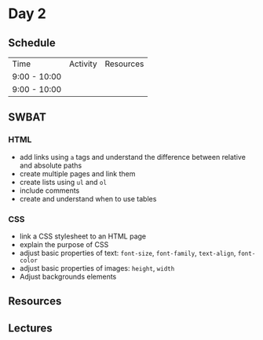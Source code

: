 # Day 2

## Schedule

<table>
    <tr>
        <td>Time</td>
        <td>Activity</td>
        <td>Resources</td>
    </tr>
    <tr>
        <td>9:00 - 10:00</td>
        <td> </td>
        <td>
        </td>
    </tr>
    <tr>
        <td>9:00 - 10:00</td>
        <td> </td>
        <td>
        </td>
    </tr>
</table>

## SWBAT

### HTML

  * add links using `a` tags and understand the difference between relative and absolute paths
  * create multiple pages and link them
  * create lists using `ul` and `ol`
  * include comments
  * create and understand when to use tables

### CSS

  * link a CSS stylesheet to an HTML page
  * explain the purpose of CSS
  * adjust basic properties of text: `font-size`, `font-family`, `text-align`, `font-color`
  * adjust basic properties of images: `height`, `width`
  * Adjust backgrounds elements

## Resources

## Lectures
